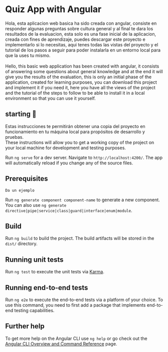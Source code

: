 # Quiz App with Angular

Hola, esta aplicacion web basica ha sido creada con angular, consiste en responder algunas preguntas sobre cultura general y al final te dara los resultados de la evaluacion, esta solo es una fase inicial de la aplicacion, creada con fines de aprendizaje, puedes descargar este proyecto e implementarlo si lo necesitas, aqui tenes todas las vistas del proyecto y el tutorial de los pasos a seguir para poder instalarla en un entorno local para que la uses tu mismo.
<br/>
<br/>
Hello, this basic web application has been created with angular, it consists of answering some questions about general knowledge and at the end it will give you the results of the evaluation, this is only an initial phase of the application, created for learning purposes, you can download this project and implement it if you need it, here you have all the views of the project and the tutorial of the steps to follow to be able to install it in a local environment so that you can use it yourself.

## starting 🚀
Estas instrucciones te permitirán obtener una copia del proyecto en funcionamiento en tu máquina local para propósitos de desarrollo y pruebas.
<br/>
These instructions will allow you to get a working copy of the project on your local machine for development and testing purposes.


Run `ng serve` for a dev server. Navigate to `http://localhost:4200/`. The app will automatically reload if you change any of the source files.

## Prerequisites 
```
Da un ejemplo
```

Run `ng generate component component-name` to generate a new component. You can also use `ng generate directive|pipe|service|class|guard|interface|enum|module`.

## Build

Run `ng build` to build the project. The build artifacts will be stored in the `dist/` directory.

## Running unit tests

Run `ng test` to execute the unit tests via [Karma](https://karma-runner.github.io).

## Running end-to-end tests

Run `ng e2e` to execute the end-to-end tests via a platform of your choice. To use this command, you need to first add a package that implements end-to-end testing capabilities.

## Further help

To get more help on the Angular CLI use `ng help` or go check out the [Angular CLI Overview and Command Reference](https://angular.io/cli) page.

